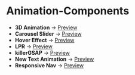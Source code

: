 # Animation-Components

- **3D Animation** → [Preview](https://res.cloudinary.com/dkgv8ynjp/video/upload/v1743416941/pkzwrooq54r1wfitgrsq.mp4)
- **Carousel Slider** → [Preview](path/to/image-or-video)
- **Hover Effect** → [Preview](path/to/image-or-video)
- **LPR** → [Preview](path/to/image-or-video)
- **killerGSAP** → [Preview](https://killer-gsap.vercel.app/)
- **New Text Animation** → [Preview](video/newtxtanimation.mp4)
- **Responsive Nav** → [Preview](path/to/image-or-video)
